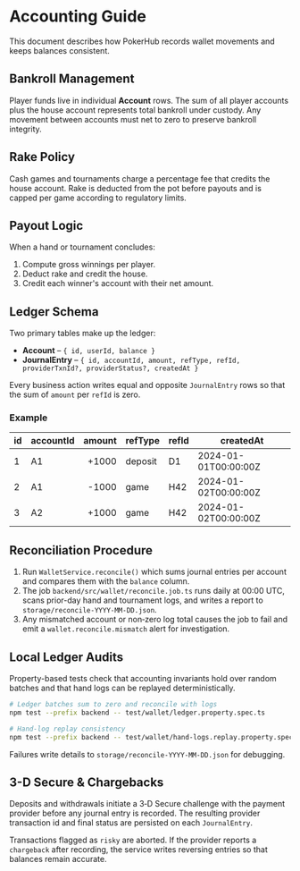 # Accounting Guide

This document describes how PokerHub records wallet movements and keeps balances consistent.

## Bankroll Management

Player funds live in individual **Account** rows.  The sum of all player
accounts plus the house account represents total bankroll under custody.  Any
movement between accounts must net to zero to preserve bankroll integrity.

## Rake Policy

Cash games and tournaments charge a percentage fee that credits the house
account.  Rake is deducted from the pot before payouts and is capped per game
according to regulatory limits.

## Payout Logic

When a hand or tournament concludes:

1. Compute gross winnings per player.
2. Deduct rake and credit the house.
3. Credit each winner's account with their net amount.

## Ledger Schema

Two primary tables make up the ledger:

- **Account** – `{ id, userId, balance }`
- **JournalEntry** – `{ id, accountId, amount, refType, refId, providerTxnId?, providerStatus?, createdAt }`

Every business action writes equal and opposite `JournalEntry` rows so that the sum of `amount` per `refId` is zero.

### Example

| id | accountId | amount | refType | refId | createdAt |
|----|-----------|-------:|---------|-------|-----------|
| 1  | A1        |  +1000 | deposit | D1    | 2024-01-01T00:00:00Z |
| 2  | A1        |  -1000 | game    | H42   | 2024-01-02T00:00:00Z |
| 3  | A2        |  +1000 | game    | H42   | 2024-01-02T00:00:00Z |

## Reconciliation Procedure

1. Run `WalletService.reconcile()` which sums journal entries per account and compares them with the `balance` column.
2. The job `backend/src/wallet/reconcile.job.ts` runs daily at 00:00 UTC, scans prior-day hand and tournament logs, and writes a report to `storage/reconcile-YYYY-MM-DD.json`.
3. Any mismatched account or non‑zero log total causes the job to fail and emit a `wallet.reconcile.mismatch` alert for investigation.

## Local Ledger Audits

Property-based tests check that accounting invariants hold over random batches and that hand logs can be replayed deterministically.

```bash
# Ledger batches sum to zero and reconcile with logs
npm test --prefix backend -- test/wallet/ledger.property.spec.ts

# Hand-log replay consistency
npm test --prefix backend -- test/wallet/hand-logs.replay.property.spec.ts
```

Failures write details to `storage/reconcile-YYYY-MM-DD.json` for debugging.

## 3-D Secure & Chargebacks

Deposits and withdrawals initiate a 3‑D Secure challenge with the payment provider before any journal entry is recorded. The resulting provider transaction id and final status are persisted on each `JournalEntry`.

Transactions flagged as `risky` are aborted. If the provider reports a `chargeback` after recording, the service writes reversing entries so that balances remain accurate.

